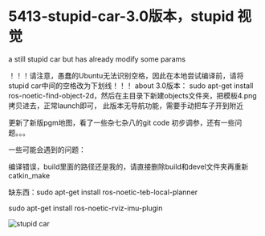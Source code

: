 # 5413-stupid-car-3.0版本，stupid 视觉
a still stupid car but has already modify some params

！！！请注意，愚蠢的Ubuntu无法识别空格，因此在本地尝试编译前，请将stupid car中间的空格改为下划线！！！
about 3.0版本：
sudo apt-get install ros-noetic-find-object-2d，然后在主目录下新建objects文件夹，把模板4.png拷贝进去，正常launch即可，
此版本无导航功能，需要手动把车子开到附近

 更新了新版pgm地图，看了一些杂七杂八的git code 初步调参，还有一些问题。。。
 
 一些可能会遇到的问题：
 
 编译错误，build里面的路径还是我的，请直接删除build和devel文件夹再重新catkin_make
 
 缺东西：sudo apt-get install ros-noetic-teb-local-planner
 
 sudo apt-get install ros-noetic-rviz-imu-plugin

![stupid car](https://github.com/TheBestGroup11/5413-stupid-car/assets/147392750/9c5f721d-8c2a-4c97-a20f-8a8fc7602786)
